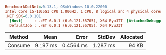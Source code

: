 ``` ini

BenchmarkDotNet=v0.13.1, OS=Windows 10.0.22000
Intel Core i5-1035G1 CPU 1.00GHz, 1 CPU, 8 logical and 4 physical cores
.NET SDK=6.0.101
  [Host]     : .NET 6.0.1 (6.0.121.56705), X64 RyuJIT  [AttachedDebugger]
  DefaultJob : .NET 6.0.1 (6.0.121.56705), X64 RyuJIT


```
|  Method |     Mean |     Error |   StdDev | Allocated |
|-------- |---------:|----------:|---------:|----------:|
| Consume | 9.197 ms | 0.4564 ms | 1.287 ms |     94 KB |
